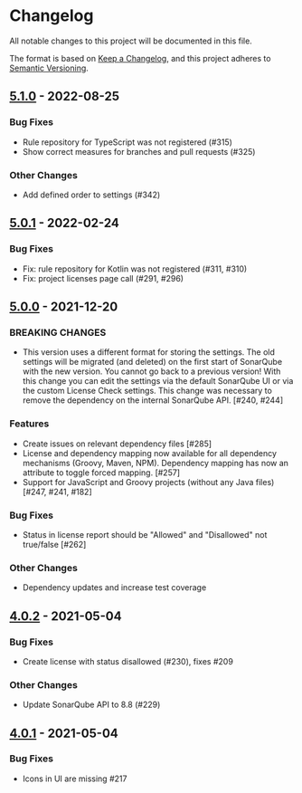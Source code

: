 # Changelog
All notable changes to this project will be documented in this file.

The format is based on [Keep a Changelog](https://keepachangelog.com/en/1.0.0/),
and this project adheres to [Semantic Versioning](https://semver.org/spec/v2.0.0.html).

## [5.1.0](https://github.com/porscheinformatik/sonarqube-licensecheck/compare/v5.0.1...v5.1.0) - 2022-08-25

### Bug Fixes
- Rule repository for TypeScript was not registered (#315)
- Show correct measures for branches and pull requests (#325)

### Other Changes
- Add defined order to settings (#342)

## [5.0.1](https://github.com/porscheinformatik/sonarqube-licensecheck/compare/v5.0.0..v5.0.1) - 2022-02-24

### Bug Fixes
- Fix: rule repository for Kotlin was not registered (#311, #310)
- Fix: project licenses page call (#291, #296)

## [5.0.0](https://github.com/porscheinformatik/sonarqube-licensecheck/compare/v4.0.2..v5.0.0) - 2021-12-20

### BREAKING CHANGES
- This version uses a different format for storing the settings. The old settings will be migrated (and deleted) on the first start of SonarQube with the new version. You cannot go back to a previous version! With this change you can edit the settings via the default SonarQube UI or via the custom License Check settings. This change was necessary to remove the dependency on the internal SonarQube API. [#240, #244]

### Features
- Create issues on relevant dependency files [#285]
- License and dependency mapping now available for all dependency mechanisms (Groovy, Maven, NPM). Dependency mapping has now an attribute to toggle forced mapping. [#257]
- Support for JavaScript and Groovy projects (without any Java files) [#247, #241, #182]

### Bug Fixes
- Status in license report should be "Allowed" and "Disallowed" not true/false [#262]

### Other Changes
- Dependency updates and increase test coverage


## [4.0.2](https://github.com/porscheinformatik/sonarqube-licensecheck/compare/v4.0.1..v4.0.2) - 2021-05-04

### Bug Fixes

- Create license with status disallowed (#230), fixes #209

### Other Changes

- Update SonarQube API to 8.8 (#229)

## [4.0.1](https://github.com/porscheinformatik/sonarqube-licensecheck/compare/v4.0.0..v4.0.1) - 2021-05-04

### Bug Fixes

- Icons in UI are missing #217



